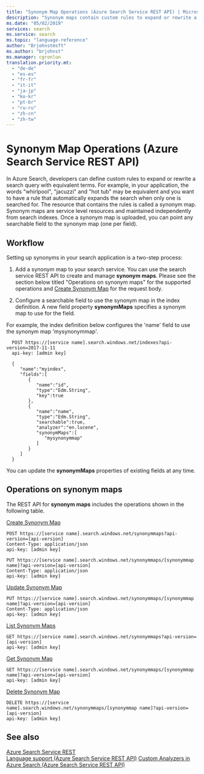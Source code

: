 ```yaml
---
title: "Synonym Map Operations (Azure Search Service REST API) | Microsoft Docs"
description: "Synonym maps contain custom rules to expand or rewrite a search query in Azure Search."
ms.date: "05/02/2019"
services: search
ms.service: search
ms.topic: "language-reference"
author: "Brjohnstmsft"
ms.author: "brjohnst"
ms.manager: cgronlun
translation.priority.mt:
  - "de-de"
  - "es-es"
  - "fr-fr"
  - "it-it"
  - "ja-jp"
  - "ko-kr"
  - "pt-br"
  - "ru-ru"
  - "zh-cn"
  - "zh-tw"
---
```

# Synonym Map Operations (Azure Search Service REST API)

  In Azure Search, developers can define custom rules to expand or rewrite a search query with equivalent terms. For example, in your application, the words "whirlpool", "jacuzzi" and "hot tub" may be equivalent and you want to have a rule that automatically expands the search when only one is searched for. The resource that contains the rules is called a synonym map. Synonym maps are service level resources and maintained independently from search indexes. Once a synonym map is uploaded, you can point any searchable field to the synonym map (one per field).

## Workflow  

  Setting up synonyms in your search application is a two-step process:

  1.	Add a synonym map to your search service. You can use the search service REST API to create and manage **synonym maps**. Please see the section below titled "Operations on synonym maps" for the supported operations and [Create Synonym Map](create-synonym-map.md) for the request body.

  2.	Configure a searchable field to use the synonym map in the index definition. A new field property **synonymMaps** specifies a synonym map to use for the field.

  For example, the index definition below configures the 'name' field to use the synonym map 'mysynonymmap'.
  ```
	POST https://[service name].search.windows.net/indexes?api-version=2017-11-11
	api-key: [admin key]

	{
	   "name":"myindex",
	   "fields":[
	      {
	         "name":"id",
	         "type":"Edm.String",
	         "key":true
	      },
	      {
	         "name":"name",
	         "type":"Edm.String",
	         "searchable":true,
	         "analyzer":"en.lucene",
	         "synonymMaps":[
	            "mysynonymmap"
	         ]
	      }
	   ]
	}
  ```

  You can update the **synonymMaps** properties of existing fields at any time.

## Operations on synonym maps  
 The REST API for **synonym maps** includes the operations shown in the following table.  

 [Create Synonym Map](create-synonym-map.md)  

```  
POST https://[service name].search.windows.net/synonymmaps?api-version=[api-version]  
Content-Type: application/json  
api-key: [admin key]  
```  

```  
PUT https://[service name].search.windows.net/synonymmaps/[synonymmap name]?api-version=[api-version]  
Content-Type: application/json  
api-key: [admin key]  
```  

 [Update Synonym Map](update-synonym-map.md)  

```  
PUT https://[service name].search.windows.net/synonymmaps/[synonymmap name]?api-version=[api-version]  
Content-Type: application/json  
api-key: [admin key]  
```  

 [List Synonym Maps](list-synonym-maps.md)  

```  
GET https://[service name].search.windows.net/synonymmaps?api-version=[api-version]  
api-key: [admin key]  
```  

 [Get Synonym Map](get-synonym-map.md)  

```  
GET https://[service name].search.windows.net/synonymmaps/[synonymmap name]?api-version=[api-version]  
api-key: [admin key]  
```  

 [Delete Synonym Map](delete-synonym-map.md)  

```  
DELETE https://[service name].search.windows.net/synonymmaps/[synonymmap name]?api-version=[api-version]  
api-key: [admin key]  
```  

## See also  
 [Azure Search Service REST](index.md)   
 [Language support &#40;Azure Search Service REST API&#41;](https://docs.microsoft.com/azure/search/index-add-language-analyzers)
 [Custom Analyzers in Azure Search &#40;Azure Search Service REST API&#41;](https://docs.microsoft.com/azure/search/index-add-custom-analyzers)
